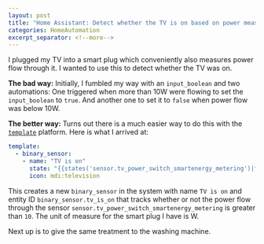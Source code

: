 ```yaml
---
layout: post
title: "Home Assistant: Detect whether the TV is on based on power measure of a smart plug"
categories: HomeAutomation
excerpt_separator: <!--more-->
---
```


I plugged my TV into a smart plug which conveniently also measures power flow
through it. I wanted to use this to detect whether the TV was on.

<!--more-->

**The bad way:** Initially, I fumbled my way with an `input_boolean` and two
automations: One triggered when more than 10W were flowing to set the
`input_boolean` to `true`. And another one to set it to `false` when power flow
was below 10W.

**The better way:** Turns out there is a much easier way to do this with the
[`template`][template] platform. Here is what I arrived at:

```yaml
template:
  - binary_sensor:
    - name: "TV is on"
      state: "{{states('sensor.tv_power_switch_smartenergy_metering')|float >10}}"
      icon: mdi:television
```

This creates a new `binary_sensor` in the system with name `TV is on` and entity
ID `binary_sensor.tv_is_on` that tracks whether or not the power flow through
the sensor `sensor.tv_power_switch_smartenergy_metering` is greater than `10`.
The unit of measure for the smart plug I have is W.

Next up is to give the same treatment to the washing machine.

[template]: https://www.home-assistant.io/integrations/template/
